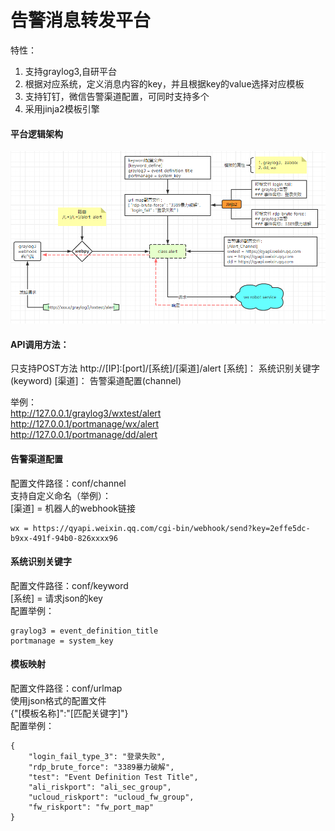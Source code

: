# 告警消息转发平台
特性：
1. 支持graylog3,自研平台
2. 根据对应系统，定义消息内容的key，并且根据key的value选择对应模板
3. 支持钉钉，微信告警渠道配置，可同时支持多个
4. 采用jinja2模板引擎

#### 平台逻辑架构
![](img/logic.png)

#### API调用方法：
只支持POST方法
http://[IP]:[port]/[系统]/[渠道]/alert 
[系统]： 系统识别关键字(keyword)
[渠道]： 告警渠道配置(channel)

举例：  
http://127.0.0.1/graylog3/wxtest/alert  
http://127.0.0.1/portmanage/wx/alert  
http://127.0.0.1/portmanage/dd/alert  
  
#### 告警渠道配置  
配置文件路径：conf/channel  
支持自定义命名（举例）：  
[渠道] = 机器人的webhook链接  
```
wx = https://qyapi.weixin.qq.com/cgi-bin/webhook/send?key=2effe5dc-b9xx-491f-94b0-826xxxx96
```

#### 系统识别关键字  
配置文件路径：conf/keyword  
[系统] = 请求json的key  
配置举例：  
```
graylog3 = event_definition_title
portmanage = system_key
```

#### 模板映射  
配置文件路径：conf/urlmap  
使用json格式的配置文件  
{"[模板名称]":"[匹配关键字]"}  
配置举例：  
```
{
    "login_fail_type_3": "登录失败",
    "rdp_brute_force": "3389暴力破解",
    "test": "Event Definition Test Title",
    "ali_riskport": "ali_sec_group",
    "ucloud_riskport": "ucloud_fw_group",
    "fw_riskport": "fw_port_map"
}
```







